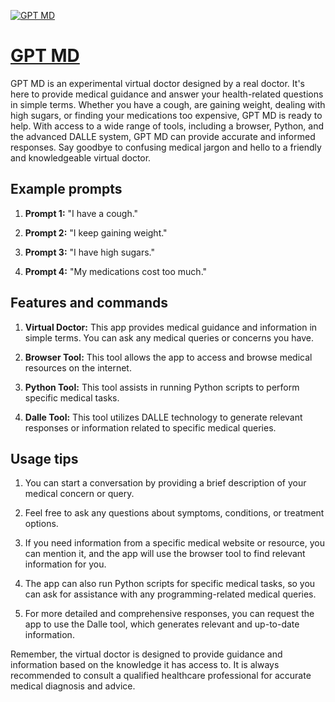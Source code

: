 [![GPT MD](https://files.oaiusercontent.com/file-GZYDetd0GRa2lm8Hh9wCoyg1?se=2123-10-17T09%3A32%3A39Z&sp=r&sv=2021-08-06&sr=b&rscc=max-age%3D31536000%2C%20immutable&rscd=attachment%3B%20filename%3Dc98ac15c-0f2d-4166-b15a-dafd7e31b66d.png&sig=jZMwGuf78Y4wQdblwmM5rfKizlwFOYlvQsFpRJWJSGY%3D)](https://chat.openai.com/g/g-BpGWNpIAo-gpt-md)

# [GPT MD](https://chat.openai.com/g/g-BpGWNpIAo-gpt-md)

GPT MD is an experimental virtual doctor designed by a real doctor. It's here to provide medical guidance and answer your health-related questions in simple terms. Whether you have a cough, are gaining weight, dealing with high sugars, or finding your medications too expensive, GPT MD is ready to help. With access to a wide range of tools, including a browser, Python, and the advanced DALLE system, GPT MD can provide accurate and informed responses. Say goodbye to confusing medical jargon and hello to a friendly and knowledgeable virtual doctor.

## Example prompts

1. **Prompt 1:** "I have a cough."

2. **Prompt 2:** "I keep gaining weight."

3. **Prompt 3:** "I have high sugars."

4. **Prompt 4:** "My medications cost too much."

## Features and commands

1. **Virtual Doctor:** This app provides medical guidance and information in simple terms. You can ask any medical queries or concerns you have.

2. **Browser Tool:** This tool allows the app to access and browse medical resources on the internet.

3. **Python Tool:** This tool assists in running Python scripts to perform specific medical tasks.

4. **Dalle Tool:** This tool utilizes DALLE technology to generate relevant responses or information related to specific medical queries.

## Usage tips

1. You can start a conversation by providing a brief description of your medical concern or query.

2. Feel free to ask any questions about symptoms, conditions, or treatment options.

3. If you need information from a specific medical website or resource, you can mention it, and the app will use the browser tool to find relevant information for you.

4. The app can also run Python scripts for specific medical tasks, so you can ask for assistance with any programming-related medical queries.

5. For more detailed and comprehensive responses, you can request the app to use the Dalle tool, which generates relevant and up-to-date information.

Remember, the virtual doctor is designed to provide guidance and information based on the knowledge it has access to. It is always recommended to consult a qualified healthcare professional for accurate medical diagnosis and advice.